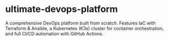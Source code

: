 # ultimate-devops-platform
A comprehensive DevOps platform built from scratch. Features IaC with Terraform &amp; Ansible, a Kubernetes (K3s) cluster for container orchestration, and full CI/CD automation with GitHub Actions.
